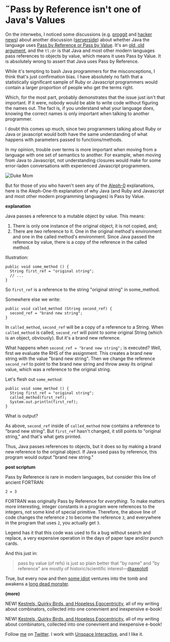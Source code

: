˝Pass by Reference isn't one of Java's Values
===

On the interwebs, I noticed some discussions (e.g. [proggit][p] and [hacker news][hn]) about another discussion ([serverside][ss]) about whether Java the language uses [Pass by Reference or Pass by Value][es]. It's an [old, old argument][arg], and the `tl;dr` is that Java and most other modern languages pass references to objects by value, which means it uses Pass by Value. It is absolutely wrong to assert that Java uses Pass by Reference.

While it's tempting to bash Java programmers for the misconceptions, I think that's just confirmation bias. I have absolutely no faith that a statistically significant sample of Ruby or Javascript programmers would contain a larger proportion of people who get the terms right.

Which, for the most part, probably demonstrates that the issue just isn't that important. If it were, nobody would be able to write code without figuring the names out. The fact is, if you understand what your language *does*, knowing the correct names is only important when talking to another programmer.

I doubt this comes up much, since two programmers talking about Ruby or Java or javascript would both have the same understanding of what happens with parameters passed to functions/methods.

In my opinion, trouble over terms is more important when moving from a language with one set of semantics to another. For example, when moving from Java to Javascript, not understanding closures would make for some error-laden conversations with experienced Javascript programmers.

![Duke Mom](http://silveiraneto.net/wp-content/uploads/2008/05/duke_mom.png)

But for those of you who haven't seen any of the [Aleph-0][a] explanations, here is the Aleph-One-th explanation of why Java (and Ruby and Javascript and most other modern programming languages) is Pass by Value.

**explanation**

Java passes a reference to a mutable object by value. This means:

1. There is only one instance of the original object, it is not copied, and;
2. There are *two* reference to it. One in the original method's environment and one in the called method's environment. Since Java passed the reference by value, there is a copy of the reference in the called method.

Illustration:

    public void some_method () {
      String first_ref = "original string";
      // ...
    }

So `first_ref` is a reference to the string "original string" in some_method.

Somewhere else we write:

    public void called_method (String second_ref) {
      second_ref = "brand new string";
    }

In `called_method`, `second_ref` will be a copy of a reference to a String. When `called_method` is called, `second_ref` will point to some original String (which is an object, obviously). But it's a brand new reference.

What happens when `second_ref = "brand new string";` is executed? Well, first we evaluate the RHS of the assignment. This creates a brand new string with the value "brand new string". Then we change the reference `second_ref` to point to the brand new string and throw away its original value, which was a reference to the original string.

Let's flesh out `some_method`:

    public void some_method () {
      String first_ref = "original string";
      called_method(first_ref);
      System.out.println(first_ref);
    }

What is output?

As above, `second_ref` inside of `called_method` now contains a reference to "brand new string". But `first_ref` hasn't changed, it still points to "original string," and that's what gets printed.

Thus, Java passes references to objects, but it does so by making a brand new reference to the original object. If Java used pass by reference, this program would output "brand new string."

**post scriptum**

Pass by Reference is rare in modern languages, but consider this line of ancient FORTRAN:

    2 = 3

FORTRAN was originally Pass by Reference for *everything*. To make matters more interesting, integer constants in a program were references to the integers, not some kind of special primitive. Therefore, the above line of code changes the reference `2` to become the reference `3`, and everywhere in the program that uses `2`, you actually get `3`.

Legend has it that this code was used to fix a bug without search and replace, a very expensive operation in the days of paper tape and/or punch cards.

And this just in:

> pass by value (of refs) is just so plain better that "by name" and "by reference" are mostly of historic/scientific interest&#8212;[@axeolotl][tw]

True, but every now and then [some idiot][r] ventures into the tomb and awakens a [long dead monster][name].

**(more)**

NEW! [Kestrels, Quirky Birds, and Hopeless Egocentricity](http://leanpub.com/combinators), all of my writing about combinators, collected into one conevnient and inexpensive e-book!
	
NEW! [Kestrels, Quirky Birds, and Hopeless Egocentricity](http://leanpub.com/combinators), all of my writing about combinators, collected into one conevnient and inexpensive e-book!

Follow [me](http://reginald.braythwayt.com) on [Twitter](http://twitter.com/raganwald). I work with [Unspace Interactive](http://unspace.ca), and I like it.

[a]: http://www.amazon.com/gp/product/0192861611?ie=UTF8&tag=raganwald001-20&linkCode=as2&camp=1789&creative=390957&creativeASIN=0192861611 "Satan, Cantor and Infinity at Amazon.com"
[hn]: http://news.ycombinator.com/item?id=2100507
[es]: https://secure.wikimedia.org/wikipedia/en/wiki/Evaluation_strategy 
[arg]: http://stackoverflow.com/questions/40480/is-java-pass-by-reference
[ss]: http://www.theserverside.com/news/thread.tss?track=NL-461&ad=808081&thread_id=61622&asrc=EM_NLN_13145929&uid=2780877
[tw]: https://twitter.com/#!/axeolotl/statuses/25634042510581760
[r]: http://github.com/raganwald
[name]: https://github.com/raganwald/rewrite_rails/blob/master/doc/call_by_name.md#readme "Call by Name in RewriteRails"
[p]: http://www.reddit.com/r/programming/comments/f1d7r/huge_war_over_whether_java_is_pass_by_reference/